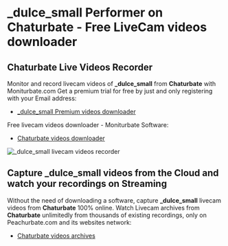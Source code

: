 # _dulce_small Performer on Chaturbate - Free LiveCam videos downloader

## Chaturbate Live Videos Recorder

Monitor and record livecam videos of **_dulce_small** from **Chaturbate** with Moniturbate.com
Get a premium trial for free by just and only registering with your Email address:
* [_dulce_small Premium videos downloader](https://moniturbate.com/request-demo-licence-key.html)

Free livecam videos downloader - Moniturbate Software:
* [Chaturbate videos downloader](https://moniturbate.com/moniturbate-download-software.html)

![_dulce_small livecam videos recorder](https://peachurnet.com/templates/moniturbate-software.png)


## Capture _dulce_small videos from the Cloud and watch your recordings on Streaming

Without the need of downloading a software, capture **_dulce_small** livecam videos from **Chaturbate** 100% online.
Watch Livecam archives from **Chaturbate** unlimitedly from thousands of existing recordings, only on Peachurbate.com and its websites network:
* [Chaturbate videos archives](https://peachurnet.com/)